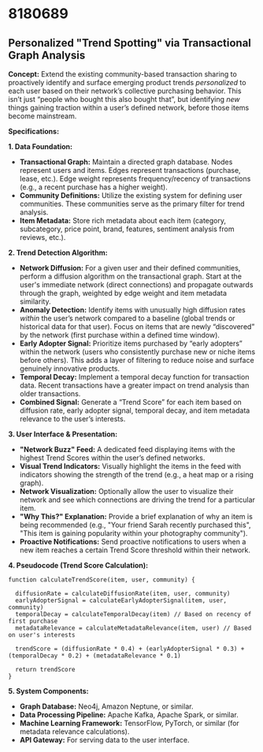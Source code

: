# 8180689

## Personalized "Trend Spotting" via Transactional Graph Analysis

**Concept:** Extend the existing community-based transaction sharing to proactively identify and surface emerging product trends *personalized* to each user based on their network’s collective purchasing behavior. This isn’t just “people who bought this also bought that”, but identifying *new* things gaining traction within a user’s defined network, before those items become mainstream.

**Specifications:**

**1. Data Foundation:**

*   **Transactional Graph:**  Maintain a directed graph database. Nodes represent users and items. Edges represent transactions (purchase, lease, etc.).  Edge weight represents frequency/recency of transactions (e.g., a recent purchase has a higher weight).
*   **Community Definitions:** Utilize the existing system for defining user communities. These communities serve as the primary filter for trend analysis.
*   **Item Metadata:** Store rich metadata about each item (category, subcategory, price point, brand, features, sentiment analysis from reviews, etc.).

**2. Trend Detection Algorithm:**

*   **Network Diffusion:** For a given user and their defined communities, perform a diffusion algorithm on the transactional graph. Start at the user's immediate network (direct connections) and propagate outwards through the graph, weighted by edge weight and item metadata similarity.
*   **Anomaly Detection:** Identify items with unusually high diffusion rates *within* the user’s network compared to a baseline (global trends or historical data for that user). Focus on items that are newly “discovered” by the network (first purchase within a defined time window).
*   **Early Adopter Signal:**  Prioritize items purchased by “early adopters” within the network (users who consistently purchase new or niche items before others). This adds a layer of filtering to reduce noise and surface genuinely innovative products.
*   **Temporal Decay:** Implement a temporal decay function for transaction data.  Recent transactions have a greater impact on trend analysis than older transactions.
*    **Combined Signal:** Generate a “Trend Score” for each item based on diffusion rate, early adopter signal, temporal decay, and item metadata relevance to the user’s interests.

**3. User Interface & Presentation:**

*   **"Network Buzz" Feed:** A dedicated feed displaying items with the highest Trend Scores within the user’s defined networks.
*   **Visual Trend Indicators:**  Visually highlight the items in the feed with indicators showing the strength of the trend (e.g., a heat map or a rising graph).
*   **Network Visualization:**  Optionally allow the user to visualize their network and see which connections are driving the trend for a particular item.
*   **"Why This?" Explanation:** Provide a brief explanation of why an item is being recommended (e.g., "Your friend Sarah recently purchased this", "This item is gaining popularity within your photography community").
*   **Proactive Notifications:**  Send proactive notifications to users when a new item reaches a certain Trend Score threshold within their network.

**4. Pseudocode (Trend Score Calculation):**

```
function calculateTrendScore(item, user, community) {

  diffusionRate = calculateDiffusionRate(item, user, community)
  earlyAdopterSignal = calculateEarlyAdopterSignal(item, user, community)
  temporalDecay = calculateTemporalDecay(item) // Based on recency of first purchase
  metadataRelevance = calculateMetadataRelevance(item, user) // Based on user's interests

  trendScore = (diffusionRate * 0.4) + (earlyAdopterSignal * 0.3) + (temporalDecay * 0.2) + (metadataRelevance * 0.1)

  return trendScore
}
```

**5. System Components:**

*   **Graph Database:** Neo4j, Amazon Neptune, or similar.
*   **Data Processing Pipeline:** Apache Kafka, Apache Spark, or similar.
*   **Machine Learning Framework:** TensorFlow, PyTorch, or similar (for metadata relevance calculations).
*   **API Gateway:** For serving data to the user interface.
